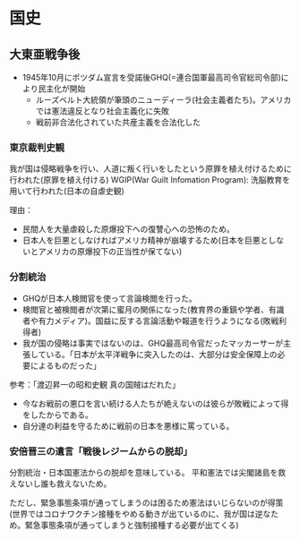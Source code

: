 # 国史
## 大東亜戦争後
- 1945年10月にポツダム宣言を受諾後GHQ(=連合国軍最高司令官総司令部)により民主化が開始
  - ルーズベルト大統領が筆頭のニューディーラ(社会主義者たち)。アメリカでは憲法違反となり社会主義化に失敗
  - 戦前非合法化されていた共産主義を合法化した

### 東京裁判史観
我が国は侵略戦争を行い、人道に叛く行いをしたという原罪を植え付けるために行われた(原罪を植え付ける)
WGIP(War Guilt Infomation Program): 洗脳教育を用いて行われた(日本の自虐史観)

理由：
- 民間人を大量虐殺した原爆投下への復讐心への恐怖のため。
- 日本人を巨悪としなければアメリカ精神が崩壊するため(日本を巨悪としないとアメリカの原爆投下の正当性が保てない)

### 分割統治
- GHQが日本人検閲官を使って言論検閲を行った。
- 検閲官と被検閲者が次第に蜜月の関係になった(教育界の重鎮や学者、有識者や有力メディア)。国益に反する言論活動や報道を行うようになる(敗戦利得者)
- 我が国の侵略は事実ではないのは、GHQ最高司令官だったマッカーサーが主張している。「日本が太平洋戦争に突入したのは、大部分は安全保障上の必要によるものだった」

参考：「渡辺昇一の昭和史観 真の国賊はだれた」
- 今なお戦前の悪口を言い続ける人たちが絶えないのは彼らが敗戦によって得をしたからである。
- 自分達の利益を守るために戦前の日本を悪様に罵っている。

### 安倍晋三の遺言「戦後レジームからの脱却」
分割統治・日本国憲法からの脱却を意味している。
平和憲法では尖閣諸島を救えないし誰も救えないため。

ただし、緊急事態条項が通ってしまうのは困るため憲法はいじらないのが得策
(世界ではコロナワクチン接種をやめる動きが出ているのに、我が国は逆なため。緊急事態条項が通ってしまうと強制接種する必要が出てくる)
